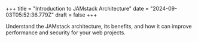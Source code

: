 +++
title = "Introduction to JAMstack Architecture"
date = "2024-09-03T05:52:36.779Z"
draft = false
+++

  Understand the JAMstack architecture, its benefits, and how it can improve performance and security for your web projects.
        